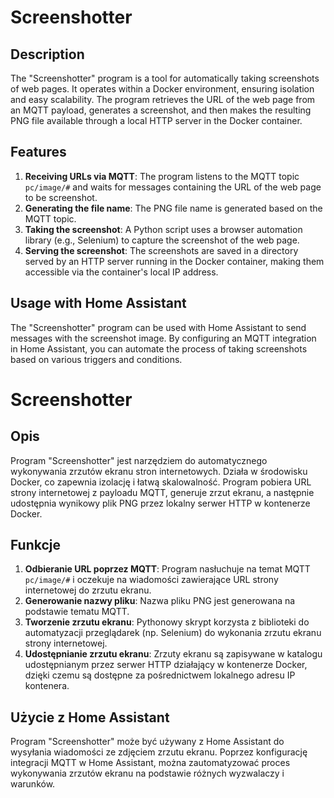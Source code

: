 # Screenshotter

## Description
The "Screenshotter" program is a tool for automatically taking screenshots of web pages. It operates within a Docker environment, ensuring isolation and easy scalability. The program retrieves the URL of the web page from an MQTT payload, generates a screenshot, and then makes the resulting PNG file available through a local HTTP server in the Docker container.

## Features
1. **Receiving URLs via MQTT**: The program listens to the MQTT topic `pc/image/#` and waits for messages containing the URL of the web page to be screenshot.
2. **Generating the file name**: The PNG file name is generated based on the MQTT topic.
3. **Taking the screenshot**: A Python script uses a browser automation library (e.g., Selenium) to capture the screenshot of the web page.
4. **Serving the screenshot**: The screenshots are saved in a directory served by an HTTP server running in the Docker container, making them accessible via the container's local IP address.

## Usage with Home Assistant
The "Screenshotter" program can be used with Home Assistant to send messages with the screenshot image. By configuring an MQTT integration in Home Assistant, you can automate the process of taking screenshots based on various triggers and conditions.

# Screenshotter

## Opis
Program "Screenshotter" jest narzędziem do automatycznego wykonywania zrzutów ekranu stron internetowych. Działa w środowisku Docker, co zapewnia izolację i łatwą skalowalność. Program pobiera URL strony internetowej z payloadu MQTT, generuje zrzut ekranu, a następnie udostępnia wynikowy plik PNG przez lokalny serwer HTTP w kontenerze Docker.

## Funkcje
1. **Odbieranie URL poprzez MQTT**: Program nasłuchuje na temat MQTT `pc/image/#` i oczekuje na wiadomości zawierające URL strony internetowej do zrzutu ekranu.
2. **Generowanie nazwy pliku**: Nazwa pliku PNG jest generowana na podstawie tematu MQTT.
3. **Tworzenie zrzutu ekranu**: Pythonowy skrypt korzysta z biblioteki do automatyzacji przeglądarek (np. Selenium) do wykonania zrzutu ekranu strony internetowej.
4. **Udostępnianie zrzutu ekranu**: Zrzuty ekranu są zapisywane w katalogu udostępnianym przez serwer HTTP działający w kontenerze Docker, dzięki czemu są dostępne za pośrednictwem lokalnego adresu IP kontenera.

## Użycie z Home Assistant
Program "Screenshotter" może być używany z Home Assistant do wysyłania wiadomości ze zdjęciem zrzutu ekranu. Poprzez konfigurację integracji MQTT w Home Assistant, można zautomatyzować proces wykonywania zrzutów ekranu na podstawie różnych wyzwalaczy i warunków.

